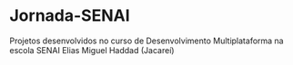 # Jornada-SENAI
Projetos desenvolvidos no curso de Desenvolvimento Multiplataforma na escola SENAI Elias Miguel Haddad (Jacareí)
